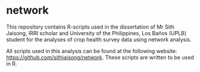 # network
This repository contains R-scripts used in the dissertation of Mr Sith Jaisong,
IRRI scholar and University of the Philippines, Los Baños (UPLB) student for
the analyses of crop health survey data using network analysis.

All scripts used in this analysis can be found at the following website:
https://github.com/sithjaisong/network. These scripts are written to be used
in R.
